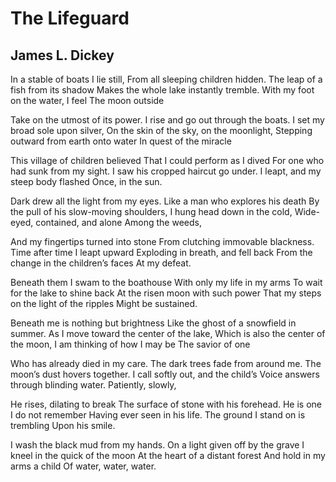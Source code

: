 # The Lifeguard
## James L. Dickey
In a stable of boats I lie still,
From all sleeping children hidden.
The leap of a fish from its shadow
Makes the whole lake instantly tremble.
With my foot on the water, I feel
The moon outside

Take on the utmost of its power.
I rise and go out through the boats.
I set my broad sole upon silver,
On the skin of the sky, on the moonlight,
Stepping outward from earth onto water
In quest of the miracle

This village of children believed
That I could perform as I dived
For one who had sunk from my sight.
I saw his cropped haircut go under.
I leapt, and my steep body flashed
Once, in the sun.

Dark drew all the light from my eyes.
Like a man who explores his death
By the pull of his slow-moving shoulders,
I hung head down in the cold,
Wide-eyed, contained, and alone
Among the weeds,

And my fingertips turned into stone
From clutching immovable blackness.
Time after time I leapt upward
Exploding in breath, and fell back
From the change in the children’s faces
At my defeat.

Beneath them I swam to the boathouse
With only my life in my arms
To wait for the lake to shine back
At the risen moon with such power
That my steps on the light of the ripples
Might be sustained.

Beneath me is nothing but brightness
Like the ghost of a snowfield in summer.
As I move toward the center of the lake,
Which is also the center of the moon,
I am thinking of how I may be
The savior of one

Who has already died in my care.
The dark trees fade from around me.
The moon’s dust hovers together.
I call softly out, and the child’s
Voice answers through blinding water.
Patiently, slowly,

He rises, dilating to break
The surface of stone with his forehead.
He is one I do not remember
Having ever seen in his life.
The ground I stand on is trembling
Upon his smile.

I wash the black mud from my hands.
On a light given off by the grave
I kneel in the quick of the moon
At the heart of a distant forest
And hold in my arms a child
Of water, water, water.
